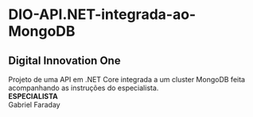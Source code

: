 # DIO-API.NET-integrada-ao-MongoDB
## Digital Innovation One  
Projeto de uma API em .NET Core integrada a um cluster MongoDB feita acompanhando as instruções do especialista.  
**ESPECIALISTA**  
Gabriel Faraday
